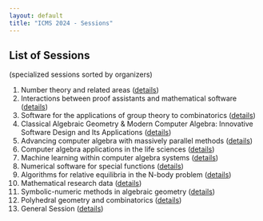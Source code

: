 ```yaml
---
layout: default
title: "ICMS 2024 - Sessions"
---
```


## List of Sessions
(specialized sessions sorted by organizers)

1. Number theory and related areas ([details](session1/))
2. Interactions between proof assistants and mathematical software ([details](https://proof-assistants-and-software-icms2024.github.io/))
3. Software for the applications of group theory to combinatorics ([details](https://www.math.colostate.edu/~betten/DURHAM/session3.html))
4. Classical Algebraic Geometry & Modern Computer Algebra: Innovative Software Design and Its Applications ([details](session_Bies_Kastner_Zach/))
5. Advancing computer algebra with massively parallel methods ([details](session5/))
6. Computer algebra applications in the life sciences ([details](https://sites.google.com/view/casinlife2024))
7. Machine learning within computer algebra systems ([details](https://matthewengland.coventry.domains/ICMS24-MLwCAS.html))
8. Numerical software for special functions ([details](https://personales.unican.es/gila/ICMSessionSF.html))
9. Algorithms for relative equilibria in the N-body problem ([details](https://math.au.dk/~jensen/conferences/ICMS2024/))
10. Mathematical research data ([details](session10/))
11. Symbolic-numeric methods in algebraic geometry ([details](https://tjyahl.github.io/organizing/ICMS-2024/index.html))
12. Polyhedral geometry and combinatorics ([details](session12/))
13. General Session ([details](session13/))
